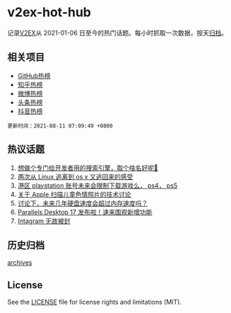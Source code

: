 # v2ex-hot-hub

 记录[V2EX](https://www.v2ex.com/)从 2021-01-06 日至今的热门话题。每小时抓取一次数据，按天[归档](archives)。
 
 ## 相关项目

- [GitHub热榜](https://github.com/snaildev/github-hot-hub)
- [知乎热榜](https://github.com/snaildev/zhihu-hot-hub)
- [微博热榜](https://github.com/snaildev/weibo-hot-hub)
- [头条热榜](https://github.com/snaildev/toutiao-hot-hub)
- [抖音热榜](https://github.com/snaildev/douyin-hot-hub)


 `更新时间：2021-08-11 07:09:49 +0800`

## 热议话题

1. [想做个专门给开发者用的搜索引擎，取个啥名好呢🤔](https://www.v2ex.com/t/794816)
1. [两次从 Linux 逃离到 os x 又逃回来的感受](https://www.v2ex.com/t/794788)
1. [港区 playstation 账号未来会限制下载游戏么， ps4， ps5](https://www.v2ex.com/t/794753)
1. [关于 Apple 扫描儿童色情照片的技术讨论](https://www.v2ex.com/t/794903)
1. [讨论下，未来几年硬盘速度会超过内存速度吗？](https://www.v2ex.com/t/794868)
1. [Parallels Desktop 17 发布啦！速来围观新增功能](https://www.v2ex.com/t/794845)
1. [Intagram 无故被封](https://www.v2ex.com/t/794785)

## 历史归档

[archives](archives)

## License

See the [LICENSE](LICENSE) file for license rights and limitations (MIT).
